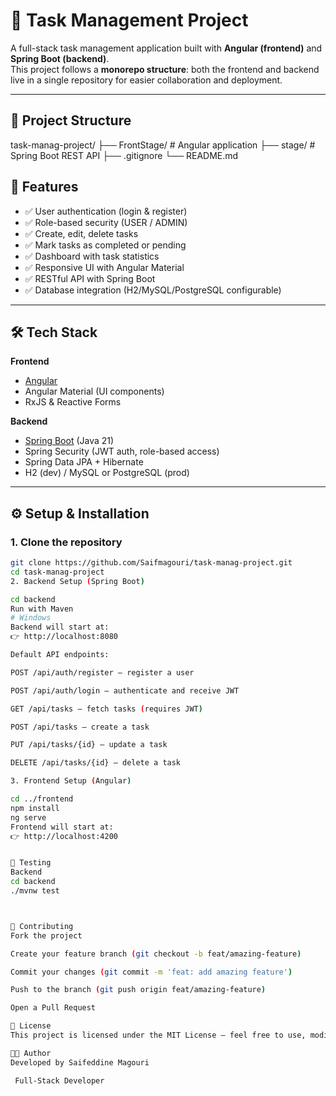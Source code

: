 # 📌 Task Management Project

A full-stack task management application built with **Angular (frontend)** and **Spring Boot (backend)**.  
This project follows a **monorepo structure**: both the frontend and backend live in a single repository for easier collaboration and deployment.

---

## 📂 Project Structure

task-manag-project/
├── FrontStage/ # Angular application
├── stage/ # Spring Boot REST API
├── .gitignore
└── README.md



## 🚀 Features

- ✅ User authentication (login & register)  
- ✅ Role-based security (USER / ADMIN)  
- ✅ Create, edit, delete tasks  
- ✅ Mark tasks as completed or pending  
- ✅ Dashboard with task statistics  
- ✅ Responsive UI with Angular Material  
- ✅ RESTful API with Spring Boot  
- ✅ Database integration (H2/MySQL/PostgreSQL configurable)  


---

## 🛠️ Tech Stack

**Frontend**
- [Angular](https://angular.io/)  
- Angular Material (UI components)  
- RxJS & Reactive Forms  

**Backend**
- [Spring Boot](https://spring.io/projects/spring-boot) (Java 21)  
- Spring Security (JWT auth, role-based access)  
- Spring Data JPA + Hibernate  
- H2 (dev) / MySQL or PostgreSQL (prod)  


---

## ⚙️ Setup & Installation

### 1. Clone the repository
```bash
git clone https://github.com/Saifmagouri/task-manag-project.git
cd task-manag-project
2. Backend Setup (Spring Boot)

cd backend
Run with Maven
# Windows
Backend will start at:
👉 http://localhost:8080

Default API endpoints:

POST /api/auth/register – register a user

POST /api/auth/login – authenticate and receive JWT

GET /api/tasks – fetch tasks (requires JWT)

POST /api/tasks – create a task

PUT /api/tasks/{id} – update a task

DELETE /api/tasks/{id} – delete a task

3. Frontend Setup (Angular)

cd ../frontend
npm install
ng serve
Frontend will start at:
👉 http://localhost:4200


🧪 Testing
Backend
cd backend
./mvnw test



🤝 Contributing
Fork the project

Create your feature branch (git checkout -b feat/amazing-feature)

Commit your changes (git commit -m 'feat: add amazing feature')

Push to the branch (git push origin feat/amazing-feature)

Open a Pull Request

📜 License
This project is licensed under the MIT License – feel free to use, modify, and share.

👨‍💻 Author
Developed by Saifeddine Magouri

 Full-Stack Developer
